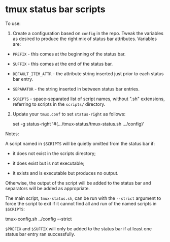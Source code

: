 
tmux status bar scripts
=======================

To use:

1) Create a configuration based on `config` in the repo.  Tweak the
   variables as desired to produce the right mix of status bar
   attributes.  Variables are:

  * `PREFIX` - this comes at the beginning of the status bar.

  * `SUFFIX` - this comes at the end of the status bar.

  * `DEFAULT_ITEM_ATTR` - the attribute string inserted just prior to
     each status bar entry.

  * `SEPARATOR` - the string inserted in between status bar entries.

  * `SCRIPTS` - space-separated list of script names, without ".sh"
     extensions, referring to scripts in the `scripts/` directory.

2) Update your `tmux.conf` to set `status-right` as follows:

    set -g status-right '#(.../tmux-status/tmux-status.sh .../config)'

Notes:

A script named in `$SCRIPTS` will be quietly omitted from the status
bar if:

 * it does not exist in the scripts directory;

 * it does exist but is not executable;

 * it exists and is executable but produces no output.

Otherwise, the output of the script will be added to the status bar
and separators will be added as appropriate.

The main script, `tmux-status.sh`, can be run with the `--strict`
argument to force the script to exit if it cannot find all and run of
the named scripts in `$SCRIPTS`:

  tmux-config.sh ../config --strict

`$PREFIX` and `$SUFFIX` will only be added to the status bar if at
least one status bar entry ran successfully.
